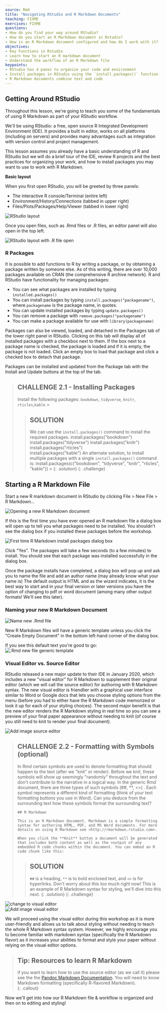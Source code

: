 ```yaml
---
source: Rmd  
title: "Navigating RStudio and R Markdown Documents"  
teaching: FIXME
exercises: FIXME
questions:
- How do you find your way around RStudio?
- How do you start an R Markdown document in Rstudio?
- How is an R Markdown document configured and how do I work with it?
objectives:
- Key Functions in Rstudio
- Learn how to start an R markdown document
- Understand the workflow of an R Markdown file
keypoints:
- RStudio has 4 panes to organize your code and environment
- Install packages in RStudio using the `install.packages()` function
- R Markdown documents combine text and code
---
```




## Getting Around RStudio

Throughout this lesson, we're going to teach you some of the fundamentals of 
using R Markdown as part of your RStudio workflow.

We'll be using RStudio: a free, open source R Integrated Development Environment 
(IDE). It provides a built in editor, works on all platforms 
(including on servers) and provides many advantages such as integration with 
version control and project management.

This lesson assumes you already have a basic understanding of R and RStudio but 
we will do a brief tour of the IDE, review R projects and the best practices for 
organizing your work, and how to install packages you may want to use to work 
with R Markdown.

**Basic layout**

When you first open RStudio, you will be greeted by three panels:

-   The interactive R console/Terminal (entire left)
-   Environment/History/Connections (tabbed in upper right)
-   Files/Plots/Packages/Help/Viewer (tabbed in lower right)

![RStudio layout](../fig/02-rstudio.PNG)

Once you open files, such as .Rmd files or .R files, an editor panel will also 
open in the top left.

![RStudio layout with .R file open](../fig/02-rstudio-script.PNG)

### R Packages

It is possible to add functions to R by writing a package, or by obtaining a 
package written by someone else. As of this writing, there are over 10,000 
packages available on CRAN (the comprehensive R archive network). R and RStudio 
have functionality for managing packages:

-   You can see what packages are installed by typing `installed.packages()`
-   You can install packages by typing `install.packages("packagename")`, where `packagename` is the package name, in quotes.
-   You can update installed packages by typing `update.packages()`
-   You can remove a package with `remove.packages("packagename")`
-   You can make a package available for use with `library(packagename)`

Packages can also be viewed, loaded, and detached in the Packages tab of the 
lower right panel in RStudio. Clicking on this tab will display all of installed 
packages with a checkbox next to them. If the box next to a package name is 
checked, the package is loaded and if it is empty, the package is not loaded. 
Click an empty box to load that package and click a checked box to detach that 
package.

Packages can be installed and updated from the Package tab with the Install and 
Update buttons at the top of the tab.

> ## CHALLENGE 2.1 - Installing Packages
>
> Install the following packages: `bookdown`, `tidyverse`, `knitr`, `rticles`,`kable` \> 
>> ## SOLUTION 
>> We can use the `install.packages()` command to install the required packages. 
>> install.packages("bookdown")
>> install.packages("tidyverse") 
>> install.packages("knitr") 
>> install.packages("rticles")  
>> install.packages("kable") 
>> An alternate solution, to install multiple packages with a single 
>> `install.packages()` command is: 
>> install.packages(c("bookdown", "tidyverse", "knitr", "rticles", "kable"))  >
> {: .solution} 
{: .challenge}

## Starting a R Markdown File

Start a new R markdown document in RStudio by clicking File \> New File \> R Markdown...

![Opening a new R Markdown document](../fig/02-file-navigation-rmd.PNG)

If this is the first time you have ever opened an R markdown file a dialog box 
will open up to tell you what packages need to be installed. You shouldn't see the dialog box if you installed these packages before the workshop.

![First time R Markdown install packages dialog box](../fig/02-rmd-installpackages-dialogbox.PNG)

Click "Yes". The packages will take a few seconds (to a few minutes) to install.
You should see that each package was installed successfully in the dialog box.

Once the package installs have completed, a dialog box will pop up and ask you 
to name the file and add an author name (may already know what your name is) The default output is HTML and as the wizard indicates, it is the best way to start and in your final version or later versions you have the option of changing to pdf or word document (among many other output formats! We'll see this later).

### Naming your new R Markdown Document

![Name new .Rmd file](../fig/02-name-new-rmd.PNG)

New R Markdown files will have a generic template unless you click the 
"Create Empty Document" in the bottom left-hand corner of the dialog box.

If you see this default text you're good to go: ![.Rmd new file generic template](../fig/02-rmd-new-template.PNG)

### Visual Editor vs. Source Editor

RStudio released a new major update to their IDE in January 2020, which includes a new "visual editor" for R Markdown to supplement their original editor (which we will call the source editor) for authoring with R Markdown syntax. The new visual editor is friendlier with a graphical user interface similar to Word or Google docs that lets you choose styling options from the menu (before you had to either have the R Markdown code memorized or look it up for each of your styling choices). The second major benefit is that the new editor renders the R Markdown styling in real time so you can see a preview of your final paper appearance without needing to knit (of course you still need to knit to render your final document).
  
![Add image source editor](../fig/02-source-editor.PNG)  


> ## CHALLENGE 2.2 - Formatting with Symbols (optional)
> In Rmd certain symbols are used to denote formatting that should happen to the text (after we "knit" or render). Before we knit, these symbols will show up seemingly "randomly" throughout the text and don't contribute to the narrative in a logical way. In the generic Rmd document, there are three types of such symbols (##, **, <>) . Each symbol represents a different kind of formatting (think of your text formatting buttons you use in Word). Can you deduce from the surrounding text how these symbols format the surrounding text?  
> ```
> ## R Markdown
>
> This is an R Markdown document. Markdown is a simple formatting syntax for authoring HTML, PDF, and MS Word documents. For more details on using R Markdown see <http://rmarkdown.rstudio.com>.
>
> When you click the **Knit** button a document will be generated that includes both content as well as the >output of any embedded R code chunks within the document. You can embed an R code chunk like this:
> ```
>> ## SOLUTION
>> `##` is a heading, `**` is to bold enclosed text, and `<>` is for hyperlinks. 
>> Don't worry about this too much right now! This is an example of R Markdown syntax for styling, we'll dive into this next.
> {: .solution}
{: .challenge}

![change to visual editor](../fig/02-visual-editor-spotlight.png)  
![Add image visual editor](../fig/02-visual-editor.PNG)  

We will proceed using the visual editor during this workshop as it is more 
user-friendly and allows us to talk about styling without needing to teach the 
whole R Markdown syntax system. However, we highly encourage you to become 
familiar with markdown syntax (specifically the R Markdown flavor) as it 
increases your abilities to format and style your paper without relying on the 
visual editor options.


> ## Tip: Resources to learn R Markdown  
> if you want to learn how to use the source editor (as we call it) please see 
> the the [Pandoc Markdown Documentation](https://pandoc.org/MANUAL.html#philosophy).
> You will need to know Markdown formatting (specifically R-flavored Markdown).       
{: .callout}


Now we'll get into how our R Markdown file & workflow is organized and then on 
to editing and styling!
